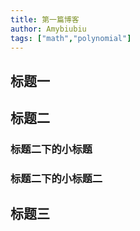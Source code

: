 ```yaml
---
title: 第一篇博客
author: Amybiubiu
tags: ["math","polynomial"]
---
```


## 标题一

## 标题二

### 标题二下的小标题

### 标题二下的小标题二

## 标题三
